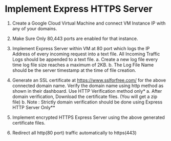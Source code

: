 # Implement Express HTTPS Server

1. Create a Google Cloud Virtual Machine and connect VM Instance IP with any of your domains.

2. Make Sure Only 80,443 ports are enabled for that instance.

3. Implement Express Server within VM at 80 port which logs the IP Address of every incoming request into a text file. All Incoming Traffic Logs should be appended to a text file.
    a. Create a new log file every time log file size reaches a
    maximum of 2KB.
    b. The Log File Name should be the server timestamp at the
    time of file creation.

4. Generate an SSL certificate at https://www.sslforfree.com/ for the above connected domain name. Verify the domain name using http method as shown in their dashboard. Use HTTP Verification method only*
    a. After domain verification, Download the certificate files. (You will get a zip file)
    b. Note : Strictly domain verification should be done using Express HTTP Server Only**

5. Implement encrypted HTTPS Express Server using the above generated certificate files.

6. Redirect all http(80 port) traffic automatically to https(443)